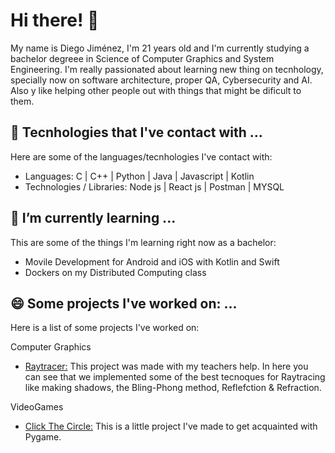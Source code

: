 # Hi there! 👋
My name is Diego Jiménez, I'm 21 years old and I'm currently studying a bachelor degreee in Science of Computer Graphics and System Engineering.
I'm really passionated about learning new thing on tecnhology, specially now on software architecture, proper QA, Cybersecurity and AI. Also y like helping other people out with things that might be dificult to them. 

## 🔭 Tecnhologies that I've contact with ...
Here are some of the languages/tecnhologies I've contact with:
- Languages: 
C | C++ | Python | Java | Javascript | Kotlin                
- Technologies / Libraries: 
Node js | React js | Postman | MYSQL

## 🌱 I’m currently learning ...
This are some of the things I'm learning right now as a bachelor:
- Movile Development for Android and iOS with Kotlin and Swift
- Dockers on my Distributed Computing class 

## 😄 Some projects I've worked on: ...
Here is a list of some projects I've worked on:

Computer Graphics
 - [Raytracer:](https://github.com/DJ2513/RayTracer_V0.9) This project was made with my teachers help. In here you can see that we implemented some of the best tecnoques for Raytracing like making shadows, the Bling-Phong method, Reflefction & Refraction.

VideoGames
- [Click The Circle:](https://github.com/DJ2513/PythonClickTheCircle) This is a little project I've made to get acquainted with Pygame. 

<!--
**DJ2513/DJ2513** is a ✨ _special_ ✨ repository because its `README.md` (this file) appears on your GitHub profile.

Here are some ideas to get you started:

- 👯 I’m looking to collaborate on ...
- 🤔 I’m looking for help with ...
- 💬 Ask me about ...
- 📫 How to reach me: ...
- ⚡ Fun fact: ...
-->
